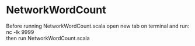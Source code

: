 # NetworkWordCount

Before running NetworkWordCount.scala open new tab on terminal and run:  nc -lk 9999 <br>
then run NetworkWordCount.scala

